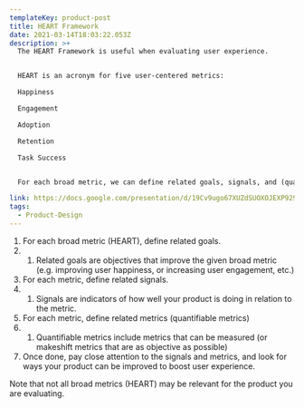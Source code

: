 ```yaml
---
templateKey: product-post
title: HEART Framework
date: 2021-03-14T18:03:22.053Z
description: >+
  The HEART Framework is useful when evaluating user experience. 


  HEART is an acronym for five user-centered metrics:

  Happiness

  Engagement

  Adoption

  Retention

  Task Success


  For each broad metric, we can define related goals, signals, and (quantitative) metrics to evaluate overall user experience objectively.

link: https://docs.google.com/presentation/d/19Cv9ugo67XUZdSUOXOJEXP929015OWlSCuE2vlgPY0A/edit#slide=id.gb70c0c9545_0_165
tags:
  - Product-Design
---
```



1. For each broad metric (HEART), define related goals. 
2. 1. Related goals are objectives that improve the given broad metric (e.g. improving user happiness, or increasing user engagement, etc.)
3. For each metric, define related signals.
4. 1. Signals are indicators of how well your product is doing in relation to the metric.
5. For each metric, define related metrics (quantifiable metrics)
6. 1. Quantifiable metrics include metrics that can be measured (or makeshift metrics that are as objective as possible)
7. Once done, pay close attention to the signals and metrics, and look for ways your product can be improved to boost user experience.

Note that not all broad metrics (HEART) may be relevant for the product you are evaluating.